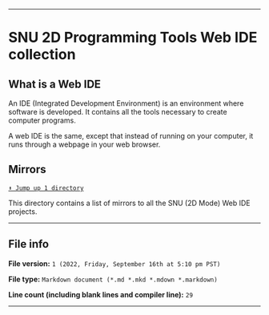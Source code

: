 
***

# SNU 2D Programming Tools Web IDE collection

## What is a Web IDE

An IDE (Integrated Development Environment) is an environment where software is developed. It contains all the tools necessary to create computer programs.

A web IDE is the same, except that instead of running on your computer, it runs through a webpage in your web browser.

## Mirrors

[`⬆️ Jump up 1 directory`](/Web-IDE/Mirrors/)

This directory contains a list of mirrors to all the SNU (2D Mode) Web IDE projects.

***

## File info

**File version:** `1 (2022, Friday, September 16th at 5:10 pm PST)`

**File type:** `Markdown document (*.md *.mkd *.mdown *.markdown)`

**Line count (including blank lines and compiler line):** `29`

***
